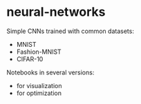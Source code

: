 # neural-networks

Simple CNNs trained with common datasets:
- MNIST
- Fashion-MNIST
- CIFAR-10

Notebooks in several versions:
- for visualization
- for optimization
